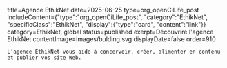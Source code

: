 title=Agence EthikNet
date=2025-06-25
type=org_openCiLife_post
includeContent={"type":"org_openCiLife_post", "category":"EthikNet", "specificClass":"EthikNet", "display":{"type":"card", "content":"link"}}
category=EthikNet, global
status=published
exerpt=Découvrire l'agence EthikNet
contentImage=images/bulding.svg
displayDate=false
order=910
~~~~~~
L'agence EthikNet vous aide à concervoir, créer, alimenter en contenu et publier vos site Web.